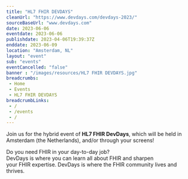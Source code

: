 ```yaml
--- 
title: "HL7 FHIR DEVDAYS"
cleanUrl: "https://www.devdays.com/devdays-2023/"
sourceBaseUrl: "www.devdays.com"
date: 2023-06-06
eventdate: 2023-06-06
publishdate: 2023-04-06T19:39:37Z
enddate: 2023-06-09
location: "Amsterdam, NL"
layout: "event"
sub: "events"
eventCancelled: "false"
banner : "/images/resources/HL7 FHIR DEVDAYS.jpg"
breadcrumbs:
 - Home
 - Events
 - HL7 FHIR DEVDAYS
breadcrumbLinks:
 - / 
 - /events
 - / 
---
```

Join us for the hybrid event of **HL7 FHIR DevDays**, which will be held in Amsterdam (the Netherlands), and/or through your screens!

Do you need FHIR in your day-to-day job?  
DevDays is where you can learn all about FHIR and sharpen your FHIR expertise. DevDays is where the FHIR community lives and thrives.
